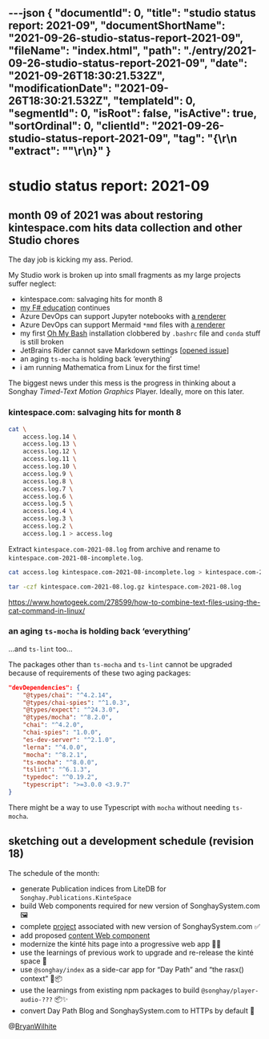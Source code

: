 ---json
{
  "documentId": 0,
  "title": "studio status report: 2021-09",
  "documentShortName": "2021-09-26-studio-status-report-2021-09",
  "fileName": "index.html",
  "path": "./entry/2021-09-26-studio-status-report-2021-09",
  "date": "2021-09-26T18:30:21.532Z",
  "modificationDate": "2021-09-26T18:30:21.532Z",
  "templateId": 0,
  "segmentId": 0,
  "isRoot": false,
  "isActive": true,
  "sortOrdinal": 0,
  "clientId": "2021-09-26-studio-status-report-2021-09",
  "tag": "{\r\n  \"extract\": \"\"\r\n}"
}
---

# studio status report: 2021-09

## month 09 of 2021 was about restoring kintespace.com hits data collection and other Studio chores

The day job is kicking my ass. Period.

My Studio work is broken up into small fragments as my large projects suffer neglect:

- kintespace.com: salvaging hits for month 8
- [my F# education](https://github.com/BryanWilhite/jupyter-central/tree/master/get-programming-with-f-sharp) continues
- Azure DevOps can support Jupyter notebooks with [a renderer](https://marketplace.visualstudio.com/items?itemName=ms-air-aiagility.ipynb-renderer)
- Azure DevOps can support Mermaid `*mmd` files with [a renderer](https://marketplace.visualstudio.com/items?itemName=xinyi-joffre.mermaid-renderer)
- my first [Oh My Bash](https://github.com/ohmybash/oh-my-bash) installation clobbered by `.bashrc` file and `conda` stuff is still broken
- JetBrains Rider cannot save Markdown settings [[opened issue](https://youtrack.jetbrains.com/issue/RIDER-67953?clearDraft=true&description=Version:%20RD-212.4746.113Timezone:%20America%2FLos_AngelesEvaluation:%20falseEnvironment:%20RD-212.4746.113,%20JRE%2011.0.11%209-b1504.13x64%20JetBrains%20s.r.o.,%20OS%20Linux(amd64)%20v5.11.0-34-generic,%20screens%202400.0x1350.0.NET%205.0.7&c=Affected%20versions%202021.2%20(212.4746.113))]
- an aging `ts-mocha` is holding back ‘everything’
- i am running Mathematica from Linux for the first time!

The biggest news under this mess is the progress in thinking about a Songhay _Timed-Text Motion Graphics_ Player. Ideally, more on this later.

### kintespace.com: salvaging hits for month 8

```bash
cat \
    access.log.14 \
    access.log.13 \
    access.log.12 \
    access.log.11 \
    access.log.10 \
    access.log.9 \
    access.log.8 \
    access.log.7 \
    access.log.6 \
    access.log.5 \
    access.log.4 \
    access.log.3 \
    access.log.2 \
    access.log.1 > access.log
```

Extract `kintespace.com-2021-08.log` from archive and rename to `kintespace.com-2021-08-incomplete.log`.

```bash
cat access.log kintespace.com-2021-08-incomplete.log > kintespace.com-2021-08.log
```

```bash
tar -czf kintespace.com-2021-08.log.gz kintespace.com-2021-08.log
```

<https://www.howtogeek.com/278599/how-to-combine-text-files-using-the-cat-command-in-linux/>

### an aging `ts-mocha` is holding back ‘everything’

…and `ts-lint` too…

The packages other than `ts-mocha` and `ts-lint` cannot be upgraded because of requirements of these two aging packages:

```json
"devDependencies": {
    "@types/chai": "^4.2.14",
    "@types/chai-spies": "^1.0.3",
    "@types/expect": "^24.3.0",
    "@types/mocha": "^8.2.0",
    "chai": "^4.2.0",
    "chai-spies": "1.0.0",
    "es-dev-server": "^2.1.0",
    "lerna": "^4.0.0",
    "mocha": "^8.2.1",
    "ts-mocha": "^8.0.0",
    "tslint": "^6.1.3",
    "typedoc": "^0.19.2",
    "typescript": ">=3.0.0 <3.9.7"
}
```

There might be a way to use Typescript with `mocha` without needing `ts-mocha`.

## 

## sketching out a development schedule (revision 18)

The schedule of the month:

- generate Publication indices from LiteDB for `Songhay.Publications.KinteSpace`
- build Web components required for new version of SonghaySystem.com 🖼
- complete [project](https://github.com/BryanWilhite/songhay-dashboard/projects/1) associated with new version of SonghaySystem.com ✅
- add proposed [content Web component](https://github.com/BryanWilhite/songhay-web-components/issues/10)
- modernize the kinté hits page into a progressive web app 💄✨
- use the learnings of previous work to upgrade and re-release the kinté space 🚀
- use `@songhay/index` as a side-car app for “Day Path” and “the rasx() context” 🚛📦
- use the learnings from existing npm packages to build `@songhay/player-audio-???` 📦✨
- convert Day Path Blog and SonghaySystem.com to HTTPs by default 🔐

@[BryanWilhite](https://twitter.com/BryanWilhite)
